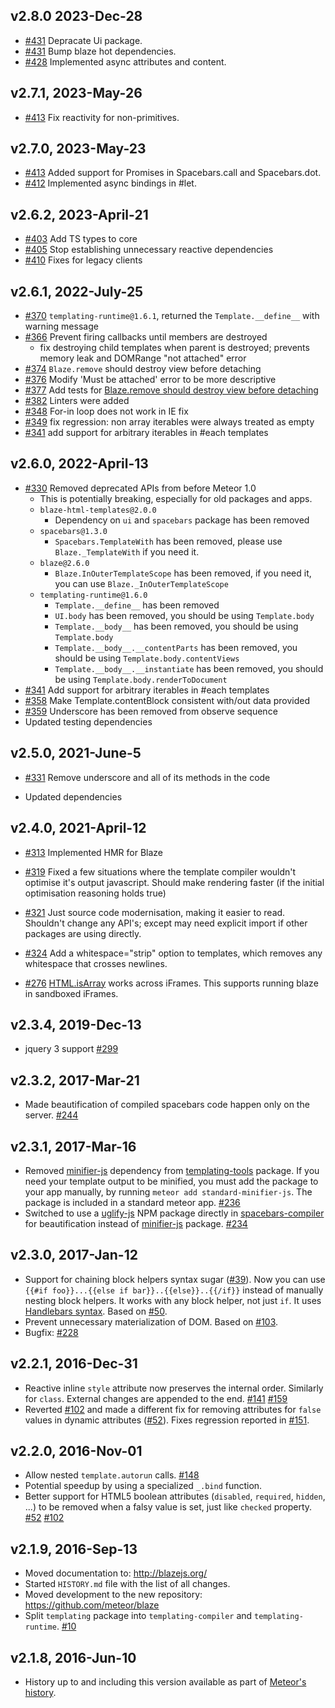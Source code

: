 ## v2.8.0 2023-Dec-28

* [#431](https://github.com/meteor/blaze/pull/431) Depracate Ui package.
* [#431](https://github.com/meteor/blaze/pull/432) Bump blaze hot dependencies.
* [#428](https://github.com/meteor/blaze/pull/428) Implemented async attributes and content.

## v2.7.1, 2023-May-26

* [#413](https://github.com/meteor/blaze/pull/418) Fix reactivity for non-primitives.


## v2.7.0, 2023-May-23

* [#413](https://github.com/meteor/blaze/pull/413) Added support for Promises in Spacebars.call and Spacebars.dot.
* [#412](https://github.com/meteor/blaze/pull/412) Implemented async bindings in #let.

## v2.6.2, 2023-April-21

* [#403](https://github.com/meteor/blaze/pull/403) Add TS types to core
* [#405](https://github.com/meteor/blaze/pull/406) Stop establishing unnecessary reactive dependencies
* [#410](https://github.com/meteor/blaze/pull/410) Fixes for legacy clients

## v2.6.1, 2022-July-25

* [#370](https://github.com/meteor/blaze/pull/370) `templating-runtime@1.6.1`, returned the `Template.__define__` with warning message
* [#366](https://github.com/meteor/blaze/pull/366) Prevent firing callbacks until members are destroyed
  * fix destroying child templates when parent is destroyed; prevents memory leak and DOMRange "not attached" error
* [#374](https://github.com/meteor/blaze/pull/374) `Blaze.remove` should destroy view before detaching
* [#376](https://github.com/meteor/blaze/pull/376) Modify 'Must be attached' error to be more descriptive
* [#377](https://github.com/meteor/blaze/pull/377) Add tests for [Blaze.remove should destroy view before detaching](https://github.com/meteor/blaze/pull/374)
* [#382](https://github.com/meteor/blaze/pull/382) Linters were added
* [#348](https://github.com/meteor/blaze/pull/348) For-in loop does not work in IE fix
* [#349](https://github.com/meteor/blaze/pull/349) fix regression: non array iterables were always treated as empty
* [#341](https://github.com/meteor/blaze/pull/341) add support for arbitrary iterables in #each templates

## v2.6.0, 2022-April-13

* [#330](https://github.com/meteor/blaze/pull/330) Removed deprecated APIs from before Meteor 1.0
  * This is potentially breaking, especially for old packages and apps.
  * `blaze-html-templates@2.0.0`
    * Dependency on `ui` and `spacebars` package has been removed
  * `spacebars@1.3.0`
    * `Spacebars.TemplateWith` has been removed, please use `Blaze._TemplateWith` if you need it.
  * `blaze@2.6.0`
    * `Blaze.InOuterTemplateScope` has been removed, if you need it, you can use `Blaze._InOuterTemplateScope`
  * `templating-runtime@1.6.0`
    * `Template.__define__` has been removed
    * `UI.body` has been removed, you should be using `Template.body`
    * `Template.__body__` has been removed, you should be using `Template.body`
    * `Template.__body__.__contentParts` has been removed, you should be using `Template.body.contentViews`
    * `Template.__body__.__instantiate` has been removed, you should be using `Template.body.renderToDocument`
* [#341](https://github.com/meteor/blaze/pull/341) Add support for arbitrary iterables in #each templates
* [#358](https://github.com/meteor/blaze/pull/358) Make Template.contentBlock consistent with/out data provided
* [#359](https://github.com/meteor/blaze/pull/359) Underscore has been removed from observe sequence
* Updated testing dependencies

## v2.5.0, 2021-June-5

* [#331](https://github.com/meteor/blaze/pull/331) Remove underscore and all of its methods in the code

* Updated dependencies

## v2.4.0, 2021-April-12

* [#313](https://github.com/meteor/blaze/pull/313) Implemented HMR for Blaze

* [#319](https://github.com/meteor/blaze/pull/319) Fixed a few situations where the template compiler wouldn't optimise it's output javascript. Should make rendering faster (if the initial optimisation reasoning holds true)

* [#321](https://github.com/meteor/blaze/pull/321) Just source code modernisation, making it easier to read. Shouldn't change any API's; except may need explicit import if other packages are using directly.

* [#324](https://github.com/meteor/blaze/pull/324) Add a whitespace="strip" option to templates, which removes any whitespace that crosses newlines.

* [#276](https://github.com/meteor/blaze/pull/276) [HTML.isArray](https://github.com/brucejo75/blaze/blob/release-2.4/packages/htmljs/README.md#htmlisarrayx) works across iFrames.  This supports running blaze in sandboxed iFrames.

## v2.3.4, 2019-Dec-13

* jquery 3 support
  [#299](https://github.com/meteor/blaze/pull/299)

## v2.3.2, 2017-Mar-21

* Made beautification of compiled spacebars code happen only on the server.
  [#244](https://github.com/meteor/blaze/issues/244)

## v2.3.1, 2017-Mar-16

* Removed [minifier-js](https://github.com/meteor/meteor/tree/devel/packages/minifier-js) dependency from [templating-tools](https://github.com/meteor/blaze/tree/master/packages/templating-tools) package. If you need your template output to be minified, you must add the package to your app manually, by running `meteor add standard-minifier-js`. The package is included in a standard meteor app.
  [#236](https://github.com/meteor/blaze/pull/236)
* Switched to use a [uglify-js](https://github.com/mishoo/UglifyJS) NPM package directly in [spacebars-compiler](https://github.com/meteor/blaze/tree/master/packages/spacebars-compiler) for beautification instead of [minifier-js](https://github.com/meteor/meteor/tree/devel/packages/minifier-js) package.
  [#234](https://github.com/meteor/blaze/pull/234)

## v2.3.0, 2017-Jan-12

* Support for chaining block helpers syntax sugar ([#39](https://github.com/meteor/blaze/issues/39)).
  Now you can use `{{#if foo}}...{{else if bar}}..{{else}}..{{/if}}`
  instead of manually nesting block helpers. It works with any block helper, not just `if`.
  It uses [Handlebars syntax](http://handlebarsjs.com/block_helpers.html#conditionals).
  Based on [#50](https://github.com/meteor/blaze/pull/50).
* Prevent unnecessary materialization of DOM.
  Based on [#103](https://github.com/meteor/blaze/pull/103).
* Bugfix: [#228](https://github.com/meteor/blaze/issues/228)

## v2.2.1, 2016-Dec-31

* Reactive inline `style` attribute now preserves the internal order. Similarly for `class`.
  External changes are appended to the end.
  [#141](https://github.com/meteor/blaze/issues/141) [#159](https://github.com/meteor/blaze/issues/159)
* Reverted [#102](https://github.com/meteor/blaze/pull/102) and made a different fix for removing attributes
  for `false` values in dynamic attributes ([#52](https://github.com/meteor/blaze/issues/52)).
  Fixes regression reported in [#151](https://github.com/meteor/blaze/issues/151).

## v2.2.0, 2016-Nov-01

* Allow nested `template.autorun` calls.
  [#148](https://github.com/meteor/blaze/issues/148)
* Potential speedup by using a specialized `_.bind` function.
* Better support for HTML5 boolean attributes (`disabled`, `required`, `hidden`, ...) to be removed when a falsy value is set, just like `checked` property.
  [#52](https://github.com/meteor/blaze/issues/52) [#102](https://github.com/meteor/blaze/pull/102)

## v2.1.9, 2016-Sep-13

* Moved documentation to: http://blazejs.org/
* Started `HISTORY.md` file with the list of all changes.
* Moved development to the new repository: https://github.com/meteor/blaze
* Split `templating` package into `templating-compiler` and `templating-runtime`.
  [#10](https://github.com/meteor/blaze/pull/10)

## v2.1.8, 2016-Jun-10

* History up to and including this version available as part of
  [Meteor's history](https://github.com/meteor/meteor/blob/devel/History.md).
